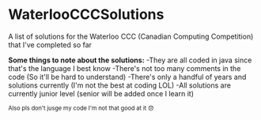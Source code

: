 # WaterlooCCCSolutions
A list of solutions for the Waterloo CCC (Canadian Computing Competition) that I've completed so far

**Some things to note about the solutions:**
-They are all coded in java since that's the language I best know
-There's not too many comments in the code (So it'll be hard to understand)
-There's only a handful of years and solutions currently (I'm not the best at coding LOL) 
-All solutions are currently junior level (senior will be added once I learn it)

<p><small>Also pls don't jusge my code I'm not that good at it 😞</small>